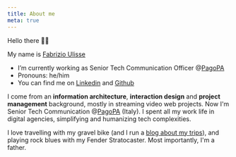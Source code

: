 ```yaml
---
title: About me
meta: true
---
```


Hello there 👋🏻

My name is [Fabrizio Ulisse](https://linkedin.com/in/fabrizioulisse)

- I’m currently working as Senior Tech Communication Officer @[PagoPA](https://pagopa.it)
- Pronouns: he/him
- You can find me on [Linkedin](https://linkedin.com/in/fabrizioulisse) and [Github](https://github.com/biccio)

I come from an **information architecture**, **interaction design** and **project management** background, mostly in streaming video web projects. Now I'm Senior Tech Communication @[PagoPA](https://pagopa.it) (Italy). I spent all my work life in digital agencies, simplifying and humanizing tech complexities. 

I love travelling with my gravel bike (and I run a [blog about my trips](https://ciclogravelista.com)), and playing rock blues with my Fender Stratocaster. Most importantly, I'm a father.